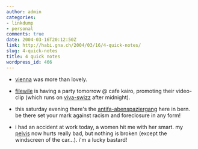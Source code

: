 ```yaml
---
author: admin
categories:
- linkdump
- personal
comments: true
date: 2004-03-16T20:12:50Z
link: http://habi.gna.ch/2004/03/16/4-quick-notes/
slug: 4-quick-notes
title: 4 quick notes
wordpress_id: 466
---
```


- [vienna](http://habi.gna.ch/blog/archives/000247.html) was more than lovely.

- [filewile](http://www.filewile.com/) is having a party tomorrow @ cafe kairo, promoting their video-clip (which runs on [viva-swizz](http://www.viva-swizz.ch/) after midnight).

- this saturday evening there's the [antifa-abenspaziergang](http://www.antifa.ch/demo040320.html) here in bern. be there set your mark against racism and foreclosure in any form!

- i had an accident at work today, a women hit me with her smart. 
my [pelvis](http://dict.leo.org/?p=TPi..&search=pelvis) now hurts really bad, but nothing is broken (except the windscreen of the car...). i'm a lucky bastard!
